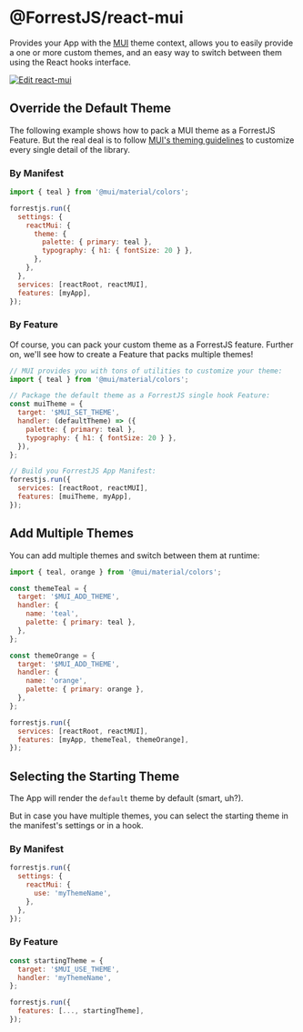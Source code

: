# @ForrestJS/react-mui

Provides your App with the [MUI](https://mui.com) theme context, allows you to easily provide a one or more custom themes, and an easy way to switch between them using the React hooks interface.

[![Edit react-mui](https://codesandbox.io/static/img/play-codesandbox.svg)](https://codesandbox.io/s/react-mui-8rx74?fontsize=14&hidenavigation=1&theme=dark)

## Override the Default Theme

The following example shows how to pack a MUI theme as a ForrestJS Feature. But the real deal is to follow [MUI's theming guidelines](https://mui.com/customization/theming/) to customize every single detail of the library.

### By Manifest

```js
import { teal } from '@mui/material/colors';

forrestjs.run({
  settings: {
    reactMui: {
      theme: {
        palette: { primary: teal },
        typography: { h1: { fontSize: 20 } },
      },
    },
  },
  services: [reactRoot, reactMUI],
  features: [myApp],
});
```

### By Feature

Of course, you can pack your custom theme as a ForrestJS feature. Further on, we'll see how to create a Feature that packs multiple themes!

```js
// MUI provides you with tons of utilities to customize your theme:
import { teal } from '@mui/material/colors';

// Package the default theme as a ForrestJS single hook Feature:
const muiTheme = {
  target: '$MUI_SET_THEME',
  handler: (defaultTheme) => ({
    palette: { primary: teal },
    typography: { h1: { fontSize: 20 } },
  }),
};

// Build you ForrestJS App Manifest:
forrestjs.run({
  services: [reactRoot, reactMUI],
  features: [muiTheme, myApp],
});
```

## Add Multiple Themes

You can add multiple themes and switch between them at runtime:

```js
import { teal, orange } from '@mui/material/colors';

const themeTeal = {
  target: '$MUI_ADD_THEME',
  handler: {
    name: 'teal',
    palette: { primary: teal },
  },
};

const themeOrange = {
  target: '$MUI_ADD_THEME',
  handler: {
    name: 'orange',
    palette: { primary: orange },
  },
};

forrestjs.run({
  services: [reactRoot, reactMUI],
  features: [myApp, themeTeal, themeOrange],
});
```

## Selecting the Starting Theme

The App will render the `default` theme by default (smart, uh?).

But in case you have multiple themes, you can select the starting theme in the manifest's settings or in a hook.

### By Manifest

```js
forrestjs.run({
  settings: {
    reactMui: {
      use: 'myThemeName',
    },
  },
});
```

### By Feature

```js
const startingTheme = {
  target: '$MUI_USE_THEME',
  handler: 'myThemeName',
};

forrestjs.run({
  features: [..., startingTheme],
});
```

